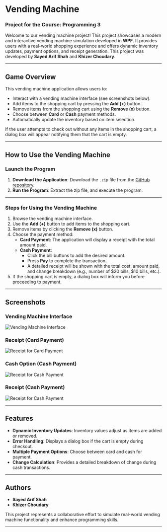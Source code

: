 # Vending Machine

### Project for the Course: Programming 3

Welcome to our vending machine project! This project showcases a modern and interactive vending machine simulation developed in **WPF**. It provides users with a real-world shopping experience and offers dynamic inventory updates, payment options, and receipt generation. This project was developed by **Sayed Arif Shah** and **Khizer Choudary**.

---

## Game Overview

This vending machine application allows users to:

- Interact with a vending machine interface (see screenshots below).
- Add items to the shopping cart by pressing the **Add (+)** button.
- Remove items from the shopping cart using the **Remove (x)** button.
- Choose between **Card** or **Cash** payment methods.
- Automatically update the inventory based on item selection.

If the user attempts to check out without any items in the shopping cart, a dialog box will appear notifying them that the cart is empty.

---

## How to Use the Vending Machine

### Launch the Program
1. **Download the Application**: Download the `.zip` file from the [GitHub repository](https://github.com/Arif9325/VendingMachineApp.git).
2. **Run the Program**: Extract the zip file, and execute the program.

---

### Steps for Using the Vending Machine

1. Browse the vending machine interface.
2. Use the **Add (+)** button to add items to the shopping cart.
3. Remove items by clicking the **Remove (x)** button.
4. Choose the payment method:
   - **Card Payment**: The application will display a receipt with the total amount paid.
   - **Cash Payment**: 
     - Click the bill buttons to add the desired amount.
     - Press **Pay** to complete the transaction.
     - A detailed receipt will be shown with the total cost, amount paid, and change breakdown (e.g., number of $20 bills, $10 bills, etc.).
5. If the shopping cart is empty, a dialog box will inform you before proceeding to payment.

---

## Screenshots

### Vending Machine Interface
![Vending Machine Interface](VendingMachineApp/img/Ui.png)

### Receipt (Card Payment)
![Receipt for Card Payment](https://github.com/Arif9325/VendingMachineApp/img/CardOption.png)

### Cash Option (Cash Payment)
![Receipt for Cash Payment](https://github.com/Arif9325/VendingMachineApp/img/CardPayment.png)

### Receipt (Cash Payment)
![Receipt for Cash Payment](https://github.com/Arif9325/VendingMachineApp/img/CashReceipt.png)

---

## Features

- **Dynamic Inventory Updates**: Inventory values adjust as items are added or removed.
- **Error Handling**: Displays a dialog box if the cart is empty during checkout.
- **Multiple Payment Options**: Choose between card and cash for payment.
- **Change Calculation**: Provides a detailed breakdown of change during cash transactions.

---

## Authors

- **Sayed Arif Shah**
- **Khizer Choudary**

This project represents a collaborative effort to simulate real-world vending machine functionality and enhance programming skills.

---
